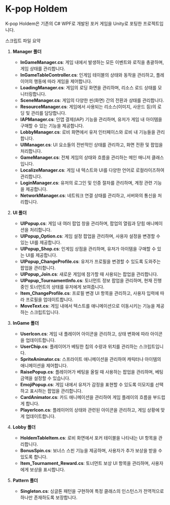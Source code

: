 
# K-pop Holdem
K-pop Holdem은 기존의 C# WPF로 개발된 포커 게임을 Unity로 포팅한 프로젝트입니다. 

스크립트 파일 요약

1. **Manager 폴더**
   - **InGameManager.cs**: 게임 내에서 발생하는 모든 이벤트와 로직을 총괄하며, 게임 상태를 관리합니다.
   - **InGameTableController.cs**: 인게임 테이블의 상태와 동작을 관리하고, 플레이어의 행동에 따라 게임을 제어합니다.
   - **LoadingManager.cs**: 게임의 로딩 화면을 관리하며, 리소스 로드 상태를 모니터링합니다.
   - **SceneManager.cs**: 게임의 다양한 씬(화면) 간의 전환과 상태를 관리합니다.
   - **ResourceManager.cs**: 게임에서 사용되는 리소스(이미지, 사운드 등)의 로딩 및 관리를 담당합니다.
   - **IAPManager.cs**: 인앱 결제(IAP) 기능을 관리하며, 유저가 게임 내 아이템을 구매할 수 있는 기능을 제공합니다.
   - **LobbyManager.cs**: 로비 화면에서 유저 인터페이스와 로비 내 기능들을 관리합니다.
   - **UIManager.cs**: UI 요소들의 전반적인 상태를 관리하고, 화면 전환 및 팝업을 처리합니다.
   - **GameManager.cs**: 전체 게임의 상태와 흐름을 관리하는 메인 매니저 클래스입니다.
   - **LocalizeManager.cs**: 게임 내 텍스트와 UI를 다양한 언어로 로컬라이즈하여 관리합니다.
   - **LoginManager.cs**: 유저의 로그인 및 인증 절차를 관리하며, 계정 관련 기능을 제공합니다.
   - **NetworkManager.cs**: 네트워크 연결 상태를 관리하고, 서버와의 통신을 처리합니다.

2. **UI 폴더**
   - **UIPopup.cs**: 게임 내 여러 팝업 창을 관리하며, 팝업의 열림과 닫힘 애니메이션을 처리합니다.
   - **UIPopup_Option.cs**: 게임 설정 팝업을 관리하며, 사용자 설정을 변경할 수 있는 UI를 제공합니다.
   - **UIPopup_Shop.cs**: 인게임 상점을 관리하며, 유저가 아이템을 구매할 수 있는 UI를 제공합니다.
   - **UIPopup_ChangeProfile.cs**: 유저가 프로필을 변경할 수 있도록 도와주는 팝업을 관리합니다.
   - **UIPopup_Join.cs**: 새로운 게임에 참가할 때 사용되는 팝업을 관리합니다.
   - **UIPopup_TournamentInfo.cs**: 토너먼트 정보 팝업을 관리하며, 현재 진행 중인 토너먼트의 상태를 유저에게 보여줍니다.
   - **Item_ChangeProfile.cs**: 프로필 변경 UI 항목을 관리하고, 사용자 입력에 따라 프로필을 업데이트합니다.
   - **MoveText.cs**: 게임 내에서 텍스트를 애니메이션으로 이동시키는 기능을 제공하는 스크립트입니다.

3. **InGame 폴더**
   - **UserIcon.cs**: 게임 내 플레이어 아이콘을 관리하고, 상태 변화에 따라 아이콘을 업데이트합니다.
   - **UserChip.cs**: 플레이어가 베팅한 칩의 수량과 위치를 관리하는 스크립트입니다.
   - **SpriteAnimator.cs**: 스프라이트 애니메이션을 관리하여 캐릭터나 아이템의 애니메이션을 제어합니다.
   - **RaisePopup.cs**: 플레이어가 베팅을 올릴 때 사용하는 팝업을 관리하며, 베팅 금액을 설정할 수 있습니다.
   - **EmojiPopup.cs**: 게임 내에서 유저가 감정을 표현할 수 있도록 이모지를 선택하고 표시하는 팝업을 관리합니다.
   - **CardAnimator.cs**: 카드 애니메이션을 관리하여 게임 플레이의 흐름을 부드럽게 합니다.
   - **PlayerIcon.cs**: 플레이어의 상태와 관련된 아이콘을 관리하고, 게임 상황에 맞게 업데이트합니다.

4. **Lobby 폴더**
   - **HoldemTableItem.cs**: 로비 화면에서 포커 테이블을 나타내는 UI 항목을 관리합니다.
   - **BonusSpin.cs**: 보너스 스핀 기능을 제공하며, 사용자가 추가 보상을 받을 수 있도록 합니다.
   - **Item_Tournament_Reward.cs**: 토너먼트 보상 UI 항목을 관리하며, 사용자에게 보상을 표시합니다.

5. **Pattern 폴더**
   - **Singleton.cs**: 싱글톤 패턴을 구현하여 특정 클래스의 인스턴스가 전역적으로 하나만 존재하도록 보장합니다.
